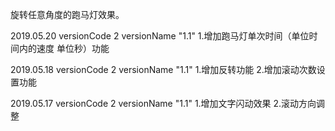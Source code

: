 
旋转任意角度的跑马灯效果。

2019.05.20
versionCode 2
versionName "1.1"
1.增加跑马灯单次时间（单位时间内的速度 单位秒）功能

2019.05.18
versionCode 2
versionName "1.1"
1.增加反转功能
2.增加滚动次数设置功能

2019.05.17
versionCode 2
versionName "1.1" 
1.增加文字闪动效果
2.滚动方向调整

 
